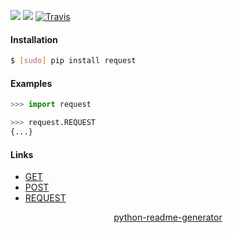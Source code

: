 <!--
https://pypi.org/project/readme-generator/
https://pypi.org/project/python-readme-generator/
-->

[![](https://img.shields.io/pypi/pyversions/request.svg?longCache=True)](https://pypi.org/project/request/)
[![](https://img.shields.io/pypi/v/request.svg?maxAge=3600)](https://pypi.org/project/request/)
[![Travis](https://api.travis-ci.org/looking-for-a-job/request.py.svg?branch=master)](https://travis-ci.org/looking-for-a-job/request.py/)

#### Installation
```bash
$ [sudo] pip install request
```

#### Examples
```python
>>> import request

>>> request.REQUEST
{...}
```

#### Links
+   [GET](https://pypi.org/project/get/)
+   [POST](https://pypi.org/project/post/)
+   [REQUEST](https://pypi.org/project/request/)

<p align="center">
    <a href="https://pypi.org/project/python-readme-generator/">python-readme-generator</a>
</p>
